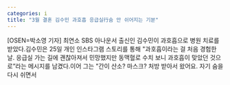 ```yaml
---
categories: i
title: "3월 결혼 김수민 과호흡 응급실行숨 안 쉬어지는 기분"
---
```

[OSEN=박소영 기자] 최연소 SBS 아나운서 출신인 김수민이 과호흡으로 병원 치료를 받았다.김수민은 25일 개인 인스타그램 스토리를 통해 "과호흡이라는 걸 처음 경험한 날. 응급실 가는 길에 괜찮아져서 민망했지만 동맥혈로 수치 보니 과호흡이 맞았던 것으로”라는 메시지를 남겼다.이어 그는 "간이 산소? 마스크? 처방 받아서 왔어요. 자기 숨을 다시 쉬면서